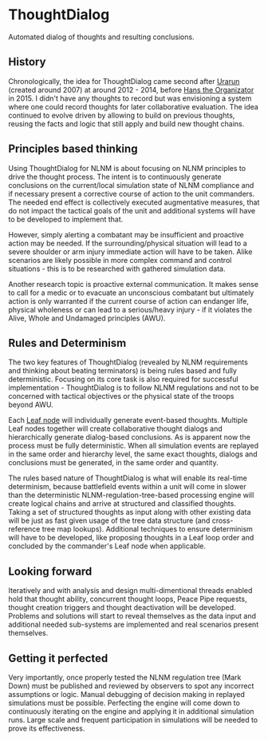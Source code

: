 # ThoughtDialog
Automated dialog of thoughts and resulting conclusions.

## History

Chronologically, the idea for ThoughtDialog came second after [Urarun](https://github.com/Past-The-War-Earth/TravelAid) (created around 2007) at around 2012 - 2014, before [Hans the Organizator](https://github.com/Past-The-War-Earth/Hans_the_Organizator) in 2015.  I didn't have any thoughts to record but was envisioning a system where one could record thoughts for later collaborative evaluation.  The idea continued to evolve driven by allowing to build on previous thoughts, reusing the facts and logic that still apply and build new thought chains.

## Principles based thinking

Using ThoughtDialog for NLNM is about focusing on NLNM principles to drive the thought process.  The intent is to continuously generate conclusions on the current/local simulation state of NLNM compliance and if necessary present a corrective course of action to the unit commanders.  The needed end effect is collectively executed augmentative measures, that do not impact the tactical goals of the unit and additional systems will have to be developed to implement that.

However, simply alerting a combatant may be insufficient and proactive action may be needed.  If the surrounding/physical situation will lead to a severe shoulder or arm injury immediate action will have to be taken.  Alike scenarios are likely possible in more complex command and control situations - this is to be researched with gathered simulation data.

Another research topic is proactive external communication.  It makes sense to call for a medic or to evacuate an unconscious combatant but ultimately action is only warranted if the current course of action can endanger life, physical wholeness or can lead to a serious/heavy injury - if it violates the Alive, Whole and Undamaged principles (AWU).

## Rules and Determinism

The two key features of ThoughtDialog (revealed by NLNM requirements and thinking about beating terminators) is being rules based and fully deterministic.  Focusing on its core task is also required for successful implementation - ThoughtDialog is to follow NLNM regulations and not to be concerned with tactical objectives or the physical state of the troops beyond AWU.

Each [Leaf node](https://github.com/data-independence-network/trunk-core/docs/History_Drivers_and_Overview.md) will individually generate event-based thoughts.  Multiple Leaf nodes together will create collaborative thought dialogs and hierarchically generate dialog-based conclusions.  As is apparent now the process must be fully deterministic. When all simulation events are replayed in the same order and hierarchy level, the same exact thoughts, dialogs and conclusions must be generated, in the same order and quantity.

The rules based nature of ThoughtDialog is what will enable its real-time determinism, because battlefield events within a unit will come in slower than the deterministic NLNM-regulation-tree-based processing engine will create logical chains and arrive at structured and classified thoughts.  Taking a set of structured thoughts as input along with other existing data will be just as fast given usage of the tree data structure (and cross-reference tree map lookups).  Additional techniques to ensure determinism will have to be developed, like proposing thoughts in a Leaf loop order and concluded by the commander's Leaf node when applicable.

## Looking forward

Iteratively and with analysis and design multi-dimentional threads enabled hold that thought ability, concurrent thought loops, Peace Pipe requests, thought creation triggers and thought deactivation will be developed.   Problems and solutions will start to reveal themselves as the data input and additional needed sub-systems are implemented and real scenarios present themselves.

## Getting it perfected

Very importantly, once properly tested the NLNM regulation tree (Mark Down) must be published and reviewed by observers to spot any incorrect assumptions or logic.  Manual debugging of decision making in replayed simulations must be possible.  Perfecting the engine will come down to continuously iterating on the engine and applying it in additional simulation runs.  Large scale and frequent participation in simulations will be needed to prove its effectiveness.
